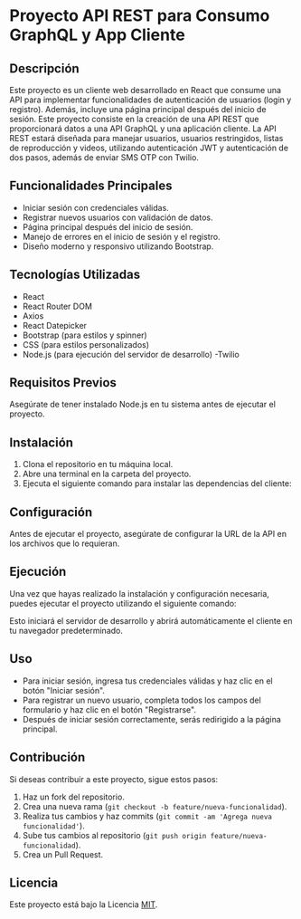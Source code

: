  # Proyecto API REST para Consumo GraphQL y App Cliente

## Descripción
Este proyecto es un cliente web desarrollado en React que consume una API para implementar funcionalidades de autenticación de usuarios (login y registro). Además, incluye una página principal después del inicio de sesión. Este proyecto consiste en la creación de una API REST que proporcionará datos a una API GraphQL y una aplicación cliente. La API REST estará diseñada para manejar usuarios, usuarios restringidos, listas de reproducción y videos, utilizando autenticación JWT y autenticación de dos pasos, además de enviar SMS OTP con Twilio.

## Funcionalidades Principales
- Iniciar sesión con credenciales válidas.
- Registrar nuevos usuarios con validación de datos.
- Página principal después del inicio de sesión.
- Manejo de errores en el inicio de sesión y el registro.
- Diseño moderno y responsivo utilizando Bootstrap.

## Tecnologías Utilizadas
- React
- React Router DOM
- Axios
- React Datepicker
- Bootstrap (para estilos y spinner)
- CSS (para estilos personalizados)
- Node.js (para ejecución del servidor de desarrollo)
-Twilio

## Requisitos Previos
Asegúrate de tener instalado Node.js en tu sistema antes de ejecutar el proyecto.

## Instalación
1. Clona el repositorio en tu máquina local.
2. Abre una terminal en la carpeta del proyecto.
3. Ejecuta el siguiente comando para instalar las dependencias del cliente:

## Configuración
Antes de ejecutar el proyecto, asegúrate de configurar la URL de la API en los archivos que lo requieran.

## Ejecución
Una vez que hayas realizado la instalación y configuración necesaria, puedes ejecutar el proyecto utilizando el siguiente comando:


Esto iniciará el servidor de desarrollo y abrirá automáticamente el cliente en tu navegador predeterminado.

## Uso
- Para iniciar sesión, ingresa tus credenciales válidas y haz clic en el botón "Iniciar sesión".
- Para registrar un nuevo usuario, completa todos los campos del formulario y haz clic en el botón "Registrarse".
- Después de iniciar sesión correctamente, serás redirigido a la página principal.

## Contribución
Si deseas contribuir a este proyecto, sigue estos pasos:
1. Haz un fork del repositorio.
2. Crea una nueva rama (`git checkout -b feature/nueva-funcionalidad`).
3. Realiza tus cambios y haz commits (`git commit -am 'Agrega nueva funcionalidad'`).
4. Sube tus cambios al repositorio (`git push origin feature/nueva-funcionalidad`).
5. Crea un Pull Request.

## Licencia
Este proyecto está bajo la Licencia [MIT](https://opensource.org/licenses/MIT).

